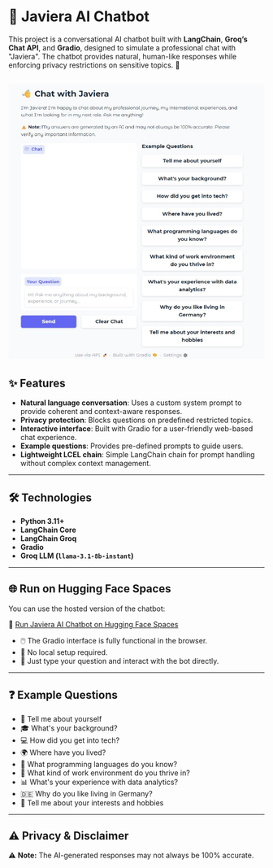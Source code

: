 # 🤖 Javiera AI Chatbot

This project is a conversational AI chatbot built with **LangChain**, **Groq’s Chat API**, and **Gradio**, designed to simulate a professional chat with "Javiera". The chatbot provides natural, human-like responses while enforcing privacy restrictions on sensitive topics. 💬

![App](https://raw.githubusercontent.com/JavieraAlmendrasVilla/JavieraClone/main/chabot.jpg)
---

## ✨ Features

- **Natural language conversation**: Uses a custom system prompt to provide coherent and context-aware responses.
- **Privacy protection**: Blocks questions on predefined restricted topics.
- **Interactive interface**: Built with Gradio for a user-friendly web-based chat experience.
- **Example questions**: Provides pre-defined prompts to guide users.
- **Lightweight LCEL chain**: Simple LangChain chain for prompt handling without complex context management.

---

## 🛠️ Technologies

- **Python 3.11+**
- **LangChain Core**
- **LangChain Groq**
- **Gradio**
- **Groq LLM (`llama-3.1-8b-instant`)**

---

## 🌐 Run on Hugging Face Spaces

You can use the hosted version of the chatbot:

🔗 [Run Javiera AI Chatbot on Hugging Face Spaces](https://huggingface.co/spaces/javiialmendras/Javiera)

- 🖱️ The Gradio interface is fully functional in the browser.
- 🚫 No local setup required.
- 💬 Just type your question and interact with the bot directly.

---

## ❓ Example Questions

- 🙋 Tell me about yourself
- 🎓 What's your background?
- 💻 How did you get into tech?
- 🌍 Where have you lived?
- 📝 What programming languages do you know?
- 🏢 What kind of work environment do you thrive in?
- 📊 What's your experience with data analytics?
- 🇩🇪 Why do you like living in Germany?
- 🎨 Tell me about your interests and hobbies

---

## ⚠️ Privacy & Disclaimer

⚠️ **Note:** The AI-generated responses may not always be 100% accurate.
